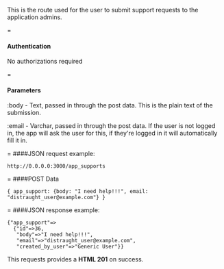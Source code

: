 This is the route used for the user to submit support requests to the application admins. 

=
#### Authentication

No authorizations required

=
#### Parameters

:body - Text, passed in through the post data. This is the plain text of the submission.

:email - Varchar, passed in through the post data. If the user is not logged in, the app will ask the user for this, if they're logged in it will automatically fill it in.

=
####JSON request example:
```
http://0.0.0.0:3000/app_supports
```

=
####POST Data
```
{ app_support: {body: "I need help!!!", email: "distraught_user@example.com"} }
```
=
####JSON response example:

```
{"app_support"=>
  {"id"=>36,
   "body"=>"I need help!!!",
   "email"=>"distraught_user@example.com",
   "created_by_user"=>"Generic User"}}
```

This requests provides a <strong>HTML 201</strong> on success.